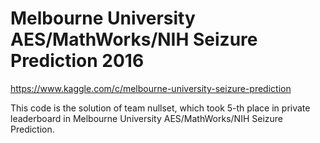 # Melbourne University AES/MathWorks/NIH Seizure Prediction 2016
https://www.kaggle.com/c/melbourne-university-seizure-prediction

This code is the solution of team nullset, which took 5-th place in private leaderboard in Melbourne University AES/MathWorks/NIH Seizure Prediction.